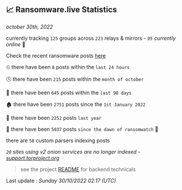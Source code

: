 
## 📈 Ransomware.live Statistics
_october 30th, 2022_

currently tracking `125` groups across `223` relays & mirrors - _`95` currently online_ 📡

Check the recent ransomware posts [here](https://www.ransomware.live/#/recentposts)


⏲ there have been `8` posts within the `last 24 hours`

🕓 there have been `215` posts within the `month of october`

📅 there have been `645` posts within the `last 90 days`

🏚 there have been `2751` posts since the `1st January 2022`

🚀 there have been `2252` posts `last year`

🦕 there have been `5037` posts `since the dawn of ransomwatch` 🐣

there are `58` custom parsers indexing posts

_`20` sites using v2 onion services are no longer indexed - [support.torproject.org](https://support.torproject.org/onionservices/v2-deprecation/)_

> see the project [README](https://github.com/jmousqueton/ransomwatch#readme) for backend technicals



Last update : _Sunday 30/10/2022 02.17 (UTC)_

